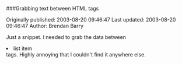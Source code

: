 ###Grabbing text between HTML tags

Originally published: 2003-08-20 09:46:47
Last updated: 2003-08-20 09:46:47
Author: Brendan Barry

Just a snippet. I needed to grab the data between <LI> list item </LI> tags. Highly annoying that I couldn't find it anywhere else.